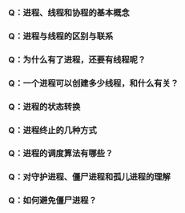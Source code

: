 ### Q：进程、线程和协程的基本概念



### Q：进程与线程的区别与联系



### Q：为什么有了进程，还要有线程呢？



### Q：一个进程可以创建多少线程，和什么有关？



### Q：进程的状态转换



### Q：进程终止的几种方式



### Q：进程的调度算法有哪些？



### Q：对守护进程、僵尸进程和孤儿进程的理解



### Q：如何避免僵尸进程？

